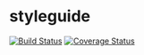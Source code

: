 # styleguide
[![Build Status](https://secure.travis-ci.org/Abhishek/styleguide.png?branch=master)](https://travis-ci.org/Abhishek/styleguide)
[![Coverage Status](https://coveralls.io/repos/Abhishek/styleguide/badge.svg?branch=master)](https://coveralls.io/r/Abhishek/styleguide/?branch=master)
